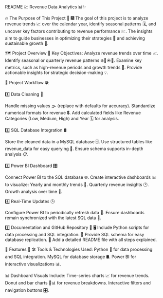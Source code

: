 README
💹 Revenue Data Analytics 📊✨

🔥 The Purpose of This Project 🚀 🎆 The goal of this project is to analyze revenue trends 📈 over the calendar year, identify seasonal patterns 🗓️, and uncover key factors contributing to revenue performance 💹. The insights aim to guide businesses in optimizing their strategies 🧠 and achieving sustainable growth 🌟.

🗺️ Project Overview 🎯 Key Objectives: Analyze revenue trends over time 📈. Identify seasonal or quarterly revenue patterns ❄️🌸☀️🍂. Examine key metrics, such as high-revenue periods and growth trends 🔑. Provide actionable insights for strategic decision-making 💡.

🔧 Project Workflow 🛠️

1️⃣ Data Cleaning 🚿

Handle missing values 🌫️ (replace with defaults for accuracy). Standardize numerical formats for revenue 💲. Add calculated fields like Revenue Categories (Low, Medium, High) and Year 🗓️ for analysis.

2️⃣ SQL Database Integration 🛢️

Store the cleaned data in a MySQL database 🗄️. Use structured tables like revenue_data for easy querying 📑. Ensure schema supports in-depth analysis 📋.

3️⃣ Power BI Dashboard 🎛️

Connect Power BI to the SQL database 🌐. Create interactive dashboards 📊 to visualize: Yearly and monthly trends 📅. Quarterly revenue insights 🕒. Growth analysis over time 🚀.

4️⃣ Real-Time Updates 🕒

Configure Power BI to periodically refresh data 🔄. Ensure dashboards remain synchronized with the latest SQL data 🔗.

5️⃣ Documentation and GitHub Repository 📂 🖥️ Include Python scripts for data processing and SQL integration. 📄 Provide SQL schema for easy database replication. 📝 Add a detailed README file with all steps explained.

🚀 Features 🌟 🛠️ Tools & Technologies Used: Python 🐍 for data processing and SQL integration. MySQL for database storage 🛢️. Power BI for interactive visualizations 📊.

📊 Dashboard Visuals Include: Time-series charts 📈 for revenue trends. Donut and bar charts 🍩📊 for revenue breakdowns. Interactive filters and navigation buttons 🎛️.
